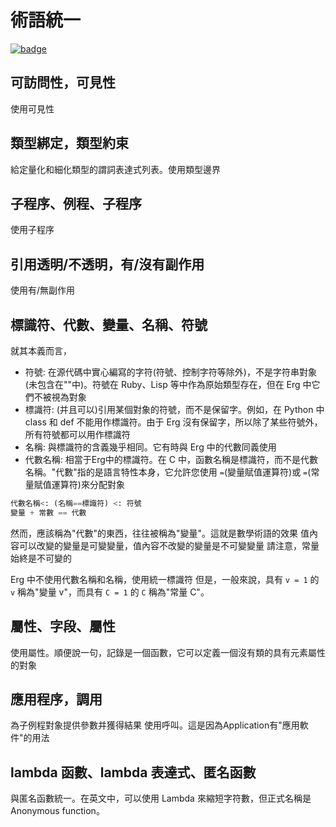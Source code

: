 # 術語統一

[![badge](https://img.shields.io/endpoint.svg?url=https%3A%2F%2Fgezf7g7pd5.execute-api.ap-northeast-1.amazonaws.com%2Fdefault%2Fsource_up_to_date%3Fowner%3Derg-lang%26repos%3Derg%26ref%3Dmain%26path%3Ddoc/EN/unify_terms.md%26commit_hash%3Dc6eb78a44de48735213413b2a28569fdc10466d0)](https://gezf7g7pd5.execute-api.ap-northeast-1.amazonaws.com/default/source_up_to_date?owner=erg-lang&repos=erg&ref=main&path=doc/EN/unify_terms.md&commit_hash=c6eb78a44de48735213413b2a28569fdc10466d0)

## 可訪問性，可見性

使用可見性

## 類型綁定，類型約束

給定量化和細化類型的謂詞表達式列表。使用類型邊界

## 子程序、例程、子程序

使用子程序

## 引用透明/不透明，有/沒有副作用

使用有/無副作用

## 標識符、代數、變量、名稱、符號

就其本義而言，

* 符號: 在源代碼中實心編寫的字符(符號、控制字符等除外)，不是字符串對象(未包含在""中)。符號在 Ruby、Lisp 等中作為原始類型存在，但在 Erg 中它們不被視為對象
* 標識符: (并且可以)引用某個對象的符號，而不是保留字。例如，在 Python 中 class 和 def 不能用作標識符。由于 Erg 沒有保留字，所以除了某些符號外，所有符號都可以用作標識符
* 名稱: 與標識符的含義幾乎相同。它有時與 Erg 中的代數同義使用
* 代數名稱: 相當于Erg中的標識符。在 C 中，函數名稱是標識符，而不是代數名稱。"代數"指的是語言特性本身，它允許您使用 `=`(變量賦值運算符)或 `=`(常量賦值運算符)來分配對象

```python
代數名稱<: (名稱==標識符) <: 符號
變量 + 常數 == 代數
```

然而，應該稱為"代數"的東西，往往被稱為"變量"。這就是數學術語的效果
值內容可以改變的變量是可變變量，值內容不改變的變量是不可變變量
請注意，常量始終是不可變的

Erg 中不使用代數名稱和名稱，使用統一標識符
但是，一般來說，具有 `v = 1` 的 `v` 稱為"變量 v"，而具有 `C = 1` 的 `C` 稱為"常量 C"。

## 屬性、字段、屬性

使用屬性。順便說一句，記錄是一個函數，它可以定義一個沒有類的具有元素屬性的對象

## 應用程序，調用

為子例程對象提供參數并獲得結果
使用呼叫。這是因為Application有"應用軟件"的用法

## lambda 函數、lambda 表達式、匿名函數

與匿名函數統一。在英文中，可以使用 Lambda 來縮短字符數，但正式名稱是 Anonymous function。